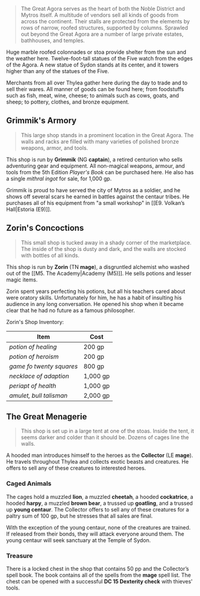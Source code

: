 > The Great Agora serves as the heart of both the Noble District and Mytros itself. A multitude of vendors sell all kinds of goods from across the continent. Their stalls are protected from the elements by rows of narrow, roofed structures, supported by columns. Sprawled out beyond the Great Agora are a number of large private estates, bathhouses, and temples.

Huge marble roofed colonnades or stoa provide shelter from the sun and the weather here. Twelve-foot-tall statues of the Five watch from the edges of the Agora. A new statue of Sydon stands at its center, and it towers higher than any of the statues of the Five.

Merchants from all over Thylea gather here during the day to trade and to sell their wares. All manner of goods can be found here; from foodstuffs such as fish, meat, wine, cheese; to animals such as cows, goats, and sheep; to pottery, clothes, and bronze equipment.

## Grimmik's Armory
>This large shop stands in a prominent location in the Great Agora. The walls and racks are filled with many varieties of polished bronze weapons, armor, and tools.

This shop is run by **Grimmik** (NG **captain**), a retired centurion who sells adventuring gear and equipment. All non-magical weapons, armour, and tools from the 5th Edition *Player's Book* can be purchased here. He also has a single *mithral ingot* for sale, for 1,000 gp.

Grimmik is proud to have served the city of Mytros as a soldier, and he shows off several scars he earned in battles against the centaur tribes. He purchases all of his equipment from "a small workshop" in [[E9. Volkan’s Hall|Estoria (E9)]].

## Zorin's Concoctions
> This small shop is tucked away in a shady corner of the marketplace. The inside of the shop is dusty and dark, and the walls are stocked with bottles of all kinds.

This shop is run by **Zorin** (TN **mage**), a disgruntled alchemist who washed out of the [[M5. The Academy|Academy (M5)]]. He sells potions and lesser magic items.

Zorin spent years perfecting his potions, but all his teachers cared about were oratory skills. Unfortunately for him, he has a habit of insulting his audience in any long conversation. He opened his shop when it became clear that he had no future as a famous philosopher.

Zorin's Shop Inventory:

| Item                     | Cost     |
| ------------------------ | -------- |
| *potion of healing*      | 200 gp   |
| *potion of heroism*      | 200 gp   |
| *game fo twenty squares* | 800 gp   |
| *necklace of adaption*   | 1,000 gp |
| *periapt of health*      | 1,000 gp |
| *amulet, bull talisman*  | 2,000 gp |

## The Great Menagerie
> This shop is set up in a large tent at one of the stoas. Inside the tent, it seems darker and colder than it should be. Dozens of cages line the walls.

A hooded man introduces himself to the heroes as the **Collector** (LE **mage**). He travels throughout Thylea and collects exotic beasts and creatures. He offers to sell any of these creatures to interested heroes.

### Caged Animals
The cages hold a muzzled **lion**, a muzzled **cheetah**, a hooded **cockatrice**, a hooded **harpy**, a muzzled **brown bear**, a trussed up **goatling**, and a trussed up **young centaur**. The Collector offers to sell any of these creatures for a paltry sum of 100 gp, but he stresses that all sales are final.

With the exception of the young centaur, none of the creatures are trained. If released from their bonds, they will attack everyone around them. The young centaur will seek sanctuary at the Temple of Sydon.

### Treasure
There is a locked chest in the shop that contains 50 pp and the Collector’s spell book. The book contains all of the spells from the **mage** spell list. The chest can be opened with a successful **DC 15 Dexterity check** with thieves' tools.